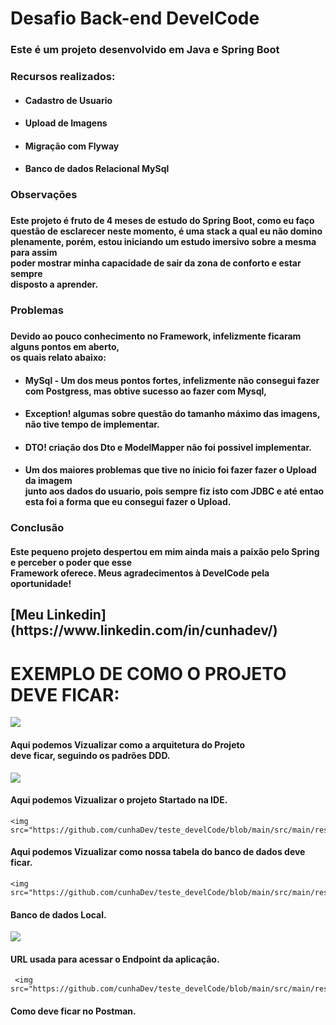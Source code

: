 <h1>Desafio Back-end DevelCode</h1>

<h3>Este é um projeto desenvolvido em Java e Spring Boot</h3>

<h3>Recursos realizados:</h3>
<ul>
  <li>
    <h4>Cadastro de Usuario</h4>
  </li>
  <li>
    <h4>Upload de Imagens</h4>
  </li>
  <li>
    <h4>Migração com Flyway</h4>
  </li>
   <li>
    <h4>Banco de dados Relacional MySql</h4>
  </li>
</ul>

<h3>Observações<h3>
  <h4>Este projeto é fruto de 4 meses de estudo do Spring Boot, como eu faço<br>
   questão de esclarecer neste momento, é uma stack a qual eu não domino<br>
   plenamente, porém, estou iniciando um estudo imersivo sobre a mesma para assim <br>
   poder mostrar minha capacidade de sair da zona de conforto e estar sempre<br>
   disposto a aprender.</h4>

<h3>Problemas<h3>
  <h4>Devido ao pouco conhecimento no Framework, infelizmente ficaram alguns pontos em aberto,<br>
  os quais relato abaixo:</h4>
  <ul>
   <li>
    <h4>MySql - Um dos meus pontos fortes, infelizmente não consegui fazer com Postgress, mas obtive sucesso ao fazer com Mysql,
    </h4>
  </li>
    <li>
    <h4> Exception! algumas sobre questão do tamanho máximo das imagens, não tive tempo de implementar.
    </h4>
  </li>
      </li>
    <li>
    <h4> DTO! criação dos Dto e ModelMapper não foi possivel implementar.
    </h4>
  </li>
    <li>
    <h4>Um dos maiores problemas que tive no ínicio foi fazer fazer o Upload da imagem<br>
    junto aos dados do usuario, pois sempre fiz isto com JDBC e até entao<br>
    esta foi a forma que eu consegui fazer o Upload.
    </h4>
  </li>
</ul>
  
   <h3>Conclusão</h3>
  <h4>Este pequeno projeto despertou em mim ainda mais a paixão pelo Spring e perceber o poder que esse <br>
  Framework oferece. Meus agradecimentos à DevelCode pela oportunidade!</h4>

<h2> [Meu Linkedin](https://www.linkedin.com/in/cunhadev/) </h2>

  <h1> EXEMPLO DE COMO O PROJETO DEVE FICAR: </h1>
  
   <img src="https://github.com/cunhaDev/teste_develCode/blob/main/src/main/resources/example/projeto.PNG">
   <h4>Aqui podemos Vizualizar como a arquitetura do Projeto<br>
deve ficar, seguindo os padrões DDD.</h4>

   <img src="https://github.com/cunhaDev/teste_develCode/blob/main/src/main/resources/example/telaIDE.PNG">
   <h4>Aqui podemos Vizualizar o projeto Startado na IDE.</h4>
   
    <img src="https://github.com/cunhaDev/teste_develCode/blob/main/src/main/resources/example/tblBanco.PNG">
   <h4>Aqui podemos Vizualizar como nossa tabela do banco de dados deve ficar.</h4>
   
    <img src="https://github.com/cunhaDev/teste_develCode/blob/main/src/main/resources/example/banco%20de%20dados.PNG">
   <h4>Banco de dados Local.</h4>
   
   <img src="https://github.com/cunhaDev/teste_develCode/blob/main/src/main/resources/example/url.PNG">
   <h4>URL usada para acessar o Endpoint da aplicação.</h4>
   
     <img src="https://github.com/cunhaDev/teste_develCode/blob/main/src/main/resources/example/postman.PNG">
   <h4>Como deve ficar no Postman.</h4>
